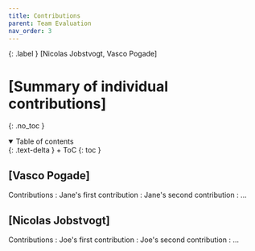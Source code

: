 ```yaml
---
title: Contributions
parent: Team Evaluation
nav_order: 3
---
```


{: .label }
[Nicolas Jobstvogt, Vasco Pogade]

# [Summary of individual contributions]
{: .no_toc }

<details open markdown="block">
{: .text-delta }
<summary>Table of contents</summary>
+ ToC
{: toc }
</details>

## [Vasco Pogade]

Contributions
: Jane's first contribution
: Jane's second contribution
: ...

## [Nicolas Jobstvogt]

Contributions
: Joe's first contribution
: Joe's second contribution
: ...
